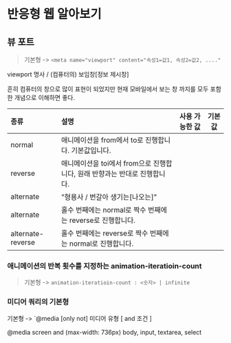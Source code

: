 # 반응형 웹 알아보기

## 뷰 포트

> 기본형 -> `<meta name="viewport" content="속성1=값1, 속성2=값2, ...."`

viewport 명사 / (컴퓨터의) 보임창[정보 제시창]

흔히 컴퓨터의 창으로 많이 표현이 되었지만 현재 모바일에서 보는 창 까지를 모두 포함한 개념으로 이해하면 좋다.

| 종류              | 설명                                                                       | 사용 가능한 값 | 기본 값 |
| :---------------- | :------------------------------------------------------------------------- | -------------- | ------- |
| normal            | 애니메이션을 from에서 to로 진행합니다. 기본값입니다.                       |
| reverse           | 애니메이션을 toi에서 from으로 진행합니다, 원래 반향과는 반대로 진행합니다. |
| alternate         | "형용사 / 번갈아 생기는[나오는]"</span>                                    |
| alternate         | 홀수 번째에는 normal로 짝수 번째에는 reverse로 진행합니다.                 |
| alternate-reverse | 홀수 번째에는 reverse로 짝수 번째에는 normal로 진행합니다.                 |

### 애니메이션의 반복 횟수를 지정하는 animation-iteratioin-count

> 기본형 -> `animation-iteratioin-count : <숫자> | infinite`

### 미디어 쿼리의 기본형

기본형 -> `@media [only
not] 미디어 유형 [ and 조건
]

@media screen and (max-width: 736px)
body, input, textarea, select
